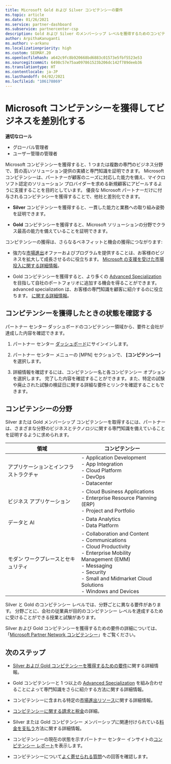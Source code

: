 ```yaml
---
title: Microsoft Gold および Silver コンピテンシーの要件
ms.topic: article
ms.date: 01/26/2021
ms.service: partner-dashboard
ms.subservice: partnercenter-csp
description: Gold および Silver のメンバーシップ レベルを獲得するためのコンピテンシー要件を満たすことにより、優良な Microsoft パートナーの状態を獲得し、新しい顧客の関心を引く方法について説明します。
author: ArpithaKanuganti
ms.author: v-arkanu
ms.localizationpriority: high
ms.custom: SEOMAY.20
ms.openlocfilehash: a642c9fc8b920668bd6883c01573e5fbf5523e53
ms.sourcegitcommit: 6498c57e75aa097861523b206dc142f789deeb36
ms.translationtype: HT
ms.contentlocale: ja-JP
ms.lasthandoff: 04/02/2021
ms.locfileid: "106178869"
---
```

# <a name="differentiate-your-business-by-attaining-microsoft-competencies"></a>Microsoft コンピテンシーを獲得してビジネスを差別化する

**適切なロール**

- グローバル管理者
- ユーザー管理の管理者

Microsoft コンピテンシーを獲得すると、1 つまたは複数の専門のビジネス分野で、質の高いソリューション提供の実績と専門知識を証明できます。 Microsoft コンピテンシーは、パートナーが顧客のニーズに対応した能力を備え、マイクロソフト認定のソリューション プロバイダーを求める新規顧客にアピールするように支援することを目的としています。 優良な Microsoft パートナーだけに付与されるコンピテンシーを獲得することで、他社と差別化できます。

- **Silver** コンピテンシーを獲得すると、一貫した能力と業務への取り組み姿勢を証明できます。

- **Gold** コンピテンシーを獲得すると、Microsoft ソリューションの分野でクラス最高の能力を備えていることを証明できます。

コンピテンシーの獲得は、さらなるベネフィットと機会の獲得につながります:

- 強力な[市場進出](mpn-learn-about-go-to-market-benefits.md)オファーおよびプログラムを提供することは、お客様のビジネスを拡大して成長させるのに役立ちます。 [Microsoft の支援を受けた市場投入に関する詳細情報](https://partner.microsoft.com/solutions/go-to-market)。

- Gold コンピテンシーを獲得すると、より多くの [Advanced Specialization](advanced-specializations.md) を目指して自社のポートフォリオに追加する機会を得ることができます。 advanced specialization は、お客様の専門知識を顧客に紹介するのに役立ちます。 [ に関する詳細情報](https://partner.microsoft.com/membership/advanced-specialization)。

## <a name="check-your-status-as-you-attain-a-competency"></a>コンピテンシーを獲得したときの状態を確認する

パートナー センター ダッシュボードのコンピテンシー領域から、要件と会社が達成した内容を確認できます。

1. パートナー センター [ダッシュボード](https://partner.microsoft.com/dashboard/home)にサインインします。

2. パートナー センター メニューの [MPN] セクションで、 **[コンピテンシー]** を選択します。

3. 詳細情報を確認するには、コンピテンシー名と各コンピテンシー オプションを選択します。 完了した内容を確認することができます。また、特定の試験や廃止された試験の検証日に関する詳細な要件とリンクを確認することもできます。

## <a name="competency-areas"></a>コンピテンシーの分野

Silver または Gold メンバーシップ コンピテンシーを取得するには、パートナーは、さまざまな分野のビジネスとテクノロジに関する専門知識を備えていることを証明するように求められます。

|**領域**            |**コンピテンシー**                    |
|--------------------|--------------------------------|
|アプリケーションとインフラストラクチャ| - Application Development<br/> - App Integration<br/> - Cloud Platform<br/> - DevOps<br/> - Datacenter |
|ビジネス アプリケーション | - Cloud Business Applications</br> - Enterprise Resource Planning (ERP)</br> - Project and Portfolio |
|データと AI| - Data Analytics<br/> - Data Platform |
|モダン ワークプレースとセキュリティ | - Collaboration and Content<br/> - Communications<br/> - Cloud Productivity<br/> - Enterprise Mobility Management (EMM)<br/> - Messaging<br/> - Security<br/> - Small and Midmarket Cloud Solutions<br/> - Windows and Devices |

Silver と Gold のコンピテンシー レベルでは、分野ごとに異なる要件があります。 分野ごとに、会社の従業員が目的のコンピテンシー レベルを達成するために受けることができる授業と試験があります。 

Silver および Gold コンピテンシーを獲得するための要件の詳細については、「[Microsoft Partner Network コンピテンシー](https://partner.microsoft.com/membership/competencies)」をご覧ください。

## <a name="next-steps"></a>次のステップ

- [Silver および Gold コンピテンシーを獲得するための要件](https://partner.microsoft.com/membership/competencies)に関する詳細情報。

- Gold コンピテンシーと 1 つ以上の [Advanced Specialization](advanced-specializations.md) を組み合わせることによって専門知識をさらに紹介する方法に関する詳細情報。

- コンピテンシーに含まれる特定の[市場進出リソース](mpn-learn-about-go-to-market-benefits.md)に関する詳細情報。

- [コンピテンシーに関する請求と税金](mpn-view-print-maps-invoice.md)の詳細。

- Silver または Gold コンピテンシー メンバーシップに関連付けられている[料金を支払う](mpn-pay-fee-silver-gold-competency.md)方法に関する詳細情報。

- コンピテンシーの現在の状態を示すパートナー センター インサイトの[コンピテンシー レポート](pci-competencies-report.md)を表示します。

- コンピテンシーについて[よく寄せられる質問](competencies-faq.md)への回答を確認します。
